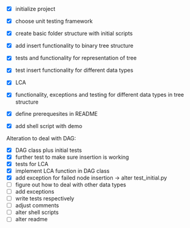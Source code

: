 - [x] initialize project
- [x] choose unit testing framework
- [x] create basic folder structure with initial scripts
- [x] add insert functionality to binary tree structure
- [x] tests and functionality for representation of tree
- [x] test insert functionality for different data types
- [x] LCA
- [x] functionality, exceptions and testing for different data types in tree structure
- [x] define prerequesites in README
- [x] add shell script with demo 


Alteration to deal with DAG:
- [x] DAG class plus initial tests
- [x] further test to make sure insertion is working
- [x] tests for LCA
- [x] implement LCA function in DAG class
- [x] add exception for failed node insertion -> alter test_initial.py
- [ ] figure out how to deal with other data types
- [ ] add exceptions
- [ ] write tests respectively
- [ ] adjust comments
- [ ] alter shell scripts
- [ ] alter readme
